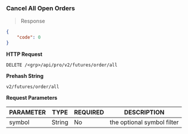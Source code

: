### Cancel All Open Orders

> Response

```json
{
    "code": 0
}
```

**HTTP Request**

`DELETE /<grp>/api/pro/v2/futures/order/all`

**Prehash String**

`v2/futures/order/all`

**Request Parameters**

PARAMETER | TYPE   | REQUIRED | DESCRIPTION
--------- |--------| -------- | ------------------------------------------------------ 
symbol    | String |   No     | the optional symbol filter

